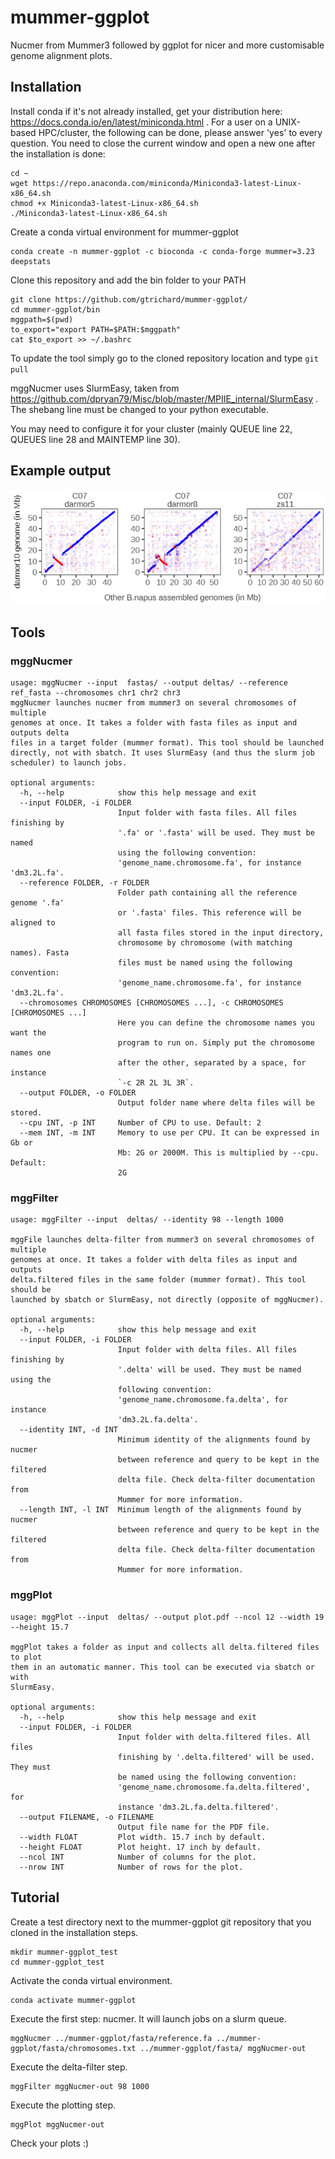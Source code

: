 # mummer-ggplot
Nucmer from Mummer3 followed by ggplot for nicer and more customisable genome alignment plots.

## Installation

Install conda if it's not already installed, get your distribution here: https://docs.conda.io/en/latest/miniconda.html . For a user on a UNIX-based HPC/cluster, the following can be done, please answer 'yes' to every question. You need to close the current window and open a new one after the installation is done:

```
cd ~
wget https://repo.anaconda.com/miniconda/Miniconda3-latest-Linux-x86_64.sh
chmod +x Miniconda3-latest-Linux-x86_64.sh
./Miniconda3-latest-Linux-x86_64.sh
```

Create a conda virtual environment for mummer-ggplot

```
conda create -n mummer-ggplot -c bioconda -c conda-forge mummer=3.23 deepstats
```

Clone this repository and add the bin folder to your PATH

```
git clone https://github.com/gtrichard/mummer-ggplot/
cd mummer-ggplot/bin
mggpath=$(pwd)
to_export="export PATH=$PATH:$mggpath"
cat $to_export >> ~/.bashrc
```

To update the tool simply go to the cloned repository location and type `git pull`

mggNucmer uses SlurmEasy, taken from https://github.com/dpryan79/Misc/blob/master/MPIIE_internal/SlurmEasy . The shebang line must be changed to your python executable.

You may need to configure it for your cluster (mainly QUEUE line 22, QUEUES line 28 and MAINTEMP line 30).

## Example output

![plot](./docs/plot.png?raw=true "Example plot")

## Tools

### mggNucmer

```
usage: mggNucmer --input  fastas/ --output deltas/ --reference ref_fasta --chromosomes chr1 chr2 chr3
mggNucmer launches nucmer from mummer3 on several chromosomes of multiple
genomes at once. It takes a folder with fasta files as input and outputs delta
files in a target folder (mummer format). This tool should be launched
directly, not with sbatch. It uses SlurmEasy (and thus the slurm job
scheduler) to launch jobs.

optional arguments:
  -h, --help            show this help message and exit
  --input FOLDER, -i FOLDER
                        Input folder with fasta files. All files finishing by
                        '.fa' or '.fasta' will be used. They must be named
                        using the following convention:
                        'genome_name.chromosome.fa', for instance 'dm3.2L.fa'.
  --reference FOLDER, -r FOLDER
                        Folder path containing all the reference genome '.fa'
                        or '.fasta' files. This reference will be aligned to
                        all fasta files stored in the input directory,
                        chromosome by chromosome (with matching names). Fasta
                        files must be named using the following convention:
                        'genome_name.chromosome.fa', for instance 'dm3.2L.fa'.
  --chromosomes CHROMOSOMES [CHROMOSOMES ...], -c CHROMOSOMES [CHROMOSOMES ...]
                        Here you can define the chromosome names you want the
                        program to run on. Simply put the chromosome names one
                        after the other, separated by a space, for instance
                        `-c 2R 2L 3L 3R`.
  --output FOLDER, -o FOLDER
                        Output folder name where delta files will be stored.
  --cpu INT, -p INT     Number of CPU to use. Default: 2
  --mem INT, -m INT     Memory to use per CPU. It can be expressed in Gb or
                        Mb: 2G or 2000M. This is multiplied by --cpu. Default:
                        2G

```


### mggFilter

```
usage: mggFilter --input  deltas/ --identity 98 --length 1000

mggFile launches delta-filter from mummer3 on several chromosomes of multiple
genomes at once. It takes a folder with delta files as input and outputs
delta.filtered files in the same folder (mummer format). This tool should be
launched by sbatch or SlurmEasy, not directly (opposite of mggNucmer).

optional arguments:
  -h, --help            show this help message and exit
  --input FOLDER, -i FOLDER
                        Input folder with delta files. All files finishing by
                        '.delta' will be used. They must be named using the
                        following convention:
                        'genome_name.chromosome.fa.delta', for instance
                        'dm3.2L.fa.delta'.
  --identity INT, -d INT
                        Minimum identity of the alignments found by nucmer
                        between reference and query to be kept in the filtered
                        delta file. Check delta-filter documentation from
                        Mummer for more information.
  --length INT, -l INT  Minimum length of the alignments found by nucmer
                        between reference and query to be kept in the filtered
                        delta file. Check delta-filter documentation from
                        Mummer for more information.
```

### mggPlot

```
usage: mggPlot --input  deltas/ --output plot.pdf --ncol 12 --width 19 --height 15.7

mggPlot takes a folder as input and collects all delta.filtered files to plot
them in an automatic manner. This tool can be executed via sbatch or with
SlurmEasy.

optional arguments:
  -h, --help            show this help message and exit
  --input FOLDER, -i FOLDER
                        Input folder with delta.filtered files. All files
                        finishing by '.delta.filtered' will be used. They must
                        be named using the following convention:
                        'genome_name.chromosome.fa.delta.filtered', for
                        instance 'dm3.2L.fa.delta.filtered'.
  --output FILENAME, -o FILENAME
                        Output file name for the PDF file.
  --width FLOAT         Plot width. 15.7 inch by default.
  --height FLOAT        Plot height. 17 inch by default.
  --ncol INT            Number of columns for the plot.
  --nrow INT            Number of rows for the plot.
```


## Tutorial

Create a test directory next to the mummer-ggplot git repository that you cloned in the installation steps.

```
mkdir mummer-ggplot_test
cd mummer-ggplot_test
```

Activate the conda virtual environment.

```
conda activate mummer-ggplot
```

Execute the first step: nucmer. It will launch jobs on a slurm queue.

```
mggNucmer ../mummer-ggplot/fasta/reference.fa ../mummer-ggplot/fasta/chromosomes.txt ../mummer-ggplot/fasta/ mggNucmer-out
```

Execute the delta-filter step.

```
mggFilter mggNucmer-out 98 1000
```

Execute the plotting step.

```
mggPlot mggNucmer-out
```

Check your plots :)
